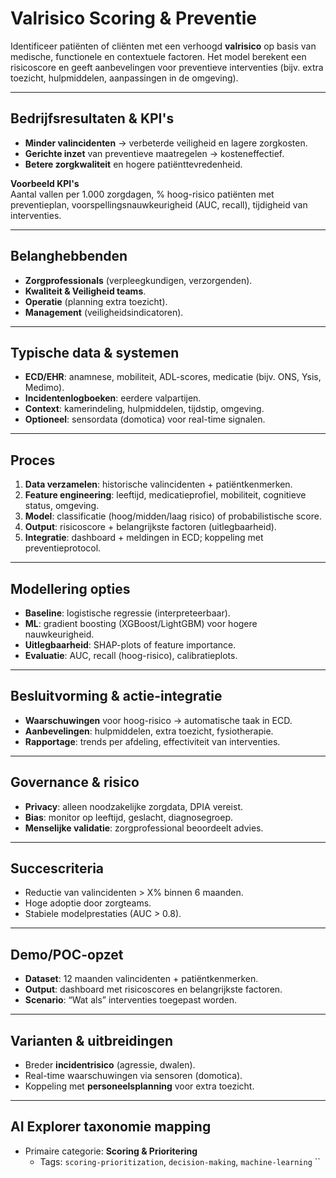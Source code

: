 # Valrisico Scoring & Preventie

Identificeer patiënten of cliënten met een verhoogd **valrisico** op basis van medische, functionele en contextuele factoren. Het model berekent een risicoscore en geeft aanbevelingen voor preventieve interventies (bijv. extra toezicht, hulpmiddelen, aanpassingen in de omgeving).  

---

## Bedrijfsresultaten & KPI's 
- **Minder valincidenten** → verbeterde veiligheid en lagere zorgkosten.  
- **Gerichte inzet** van preventieve maatregelen → kosteneffectief.  
- **Betere zorgkwaliteit** en hogere patiënttevredenheid.  

**Voorbeeld KPI's**  
Aantal vallen per 1.000 zorgdagen, % hoog-risico patiënten met preventieplan, voorspellingsnauwkeurigheid (AUC, recall), tijdigheid van interventies.

---

## Belanghebbenden
- **Zorgprofessionals** (verpleegkundigen, verzorgenden).  
- **Kwaliteit & Veiligheid teams**.  
- **Operatie** (planning extra toezicht).  
- **Management** (veiligheidsindicatoren).  

---

## Typische data & systemen
- **ECD/EHR**: anamnese, mobiliteit, ADL-scores, medicatie (bijv. ONS, Ysis, Medimo).  
- **Incidentenlogboeken**: eerdere valpartijen.  
- **Context**: kamerindeling, hulpmiddelen, tijdstip, omgeving.  
- **Optioneel**: sensordata (domotica) voor real-time signalen.  

---

## Proces
1. **Data verzamelen**: historische valincidenten + patiëntkenmerken.  
2. **Feature engineering**: leeftijd, medicatieprofiel, mobiliteit, cognitieve status, omgeving.  
3. **Model**: classificatie (hoog/midden/laag risico) of probabilistische score.  
4. **Output**: risicoscore + belangrijkste factoren (uitlegbaarheid).  
5. **Integratie**: dashboard + meldingen in ECD; koppeling met preventieprotocol.  

---

## Modellering opties
- **Baseline**: logistische regressie (interpreteerbaar).  
- **ML**: gradient boosting (XGBoost/LightGBM) voor hogere nauwkeurigheid.  
- **Uitlegbaarheid**: SHAP-plots of feature importance.  
- **Evaluatie**: AUC, recall (hoog-risico), calibratieplots.  

---

## Besluitvorming & actie-integratie
- **Waarschuwingen** voor hoog-risico → automatische taak in ECD.  
- **Aanbevelingen**: hulpmiddelen, extra toezicht, fysiotherapie.  
- **Rapportage**: trends per afdeling, effectiviteit van interventies.  

---

## Governance & risico
- **Privacy**: alleen noodzakelijke zorgdata, DPIA vereist.  
- **Bias**: monitor op leeftijd, geslacht, diagnosegroep.  
- **Menselijke validatie**: zorgprofessional beoordeelt advies.  

---

## Succescriteria
- Reductie van valincidenten > X% binnen 6 maanden.  
- Hoge adoptie door zorgteams.  
- Stabiele modelprestaties (AUC > 0.8).  

---

## Demo/POC-opzet
- **Dataset**: 12 maanden valincidenten + patiëntkenmerken.  
- **Output**: dashboard met risicoscores en belangrijkste factoren.  
- **Scenario**: “Wat als” interventies toegepast worden.  

---

## Varianten & uitbreidingen
- Breder **incidentrisico** (agressie, dwalen).  
- Real-time waarschuwingen via sensoren (domotica).  
- Koppeling met **personeelsplanning** voor extra toezicht.  

---

## AI Explorer taxonomie mapping
- Primaire categorie: **Scoring & Prioritering**  
  - Tags: `scoring-prioritization`, `decision-making`, `machine-learning`
``